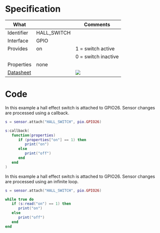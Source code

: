 # Specification

| What         |             | Comments                   |
|--------------|-------------|----------------------------|
| Identifier   | HALL_SWITCH |                            |
| Interface    | GPIO        |                            |
| Provides     | on          | 1 = switch active          |
|              |             | 0 = switch inactive        |
| Properties   | none        |                            |
| [Datasheet](http://www.hyzt.com/manager/upimg/2007328165759.pdf)    |             | ![](http://git.whitecatboard.org/hall_switch.png)                           |


# Code

In this example a hall effect switch is attached to GPIO26. Sensor changes are processed using a callback.
```lua
s = sensor.attach("HALL_SWITCH", pio.GPIO26)

s:callback(
   function(properties)
      if (properties["on"] == 1) then
         print("on")
      else
         print("off")
      end
   end
)
```

In this example a hall effect switch is attached to GPIO26. Sensor changes are processed using an infinite loop.
```lua
s = sensor.attach("HALL_SWITCH", pio.GPIO26)

while true do
   if (s:read("on") == 1) then
      print("on")
   else
      print("off")
   end
end
```


